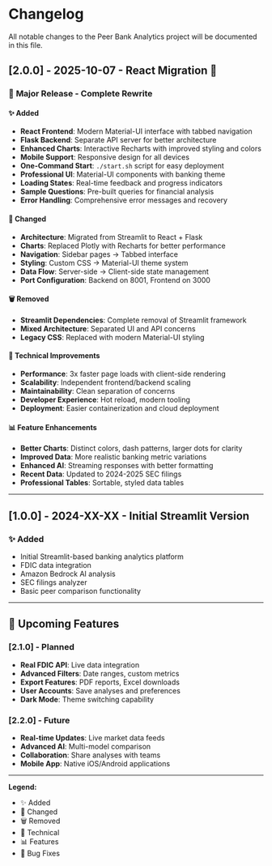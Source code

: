 # Changelog

All notable changes to the Peer Bank Analytics project will be documented in this file.

## [2.0.0] - 2025-10-07 - React Migration 🚀

### 🎉 **Major Release - Complete Rewrite**

#### ✨ **Added**
- **React Frontend**: Modern Material-UI interface with tabbed navigation
- **Flask Backend**: Separate API server for better architecture
- **Enhanced Charts**: Interactive Recharts with improved styling and colors
- **Mobile Support**: Responsive design for all devices
- **One-Command Start**: `./start.sh` script for easy deployment
- **Professional UI**: Material-UI components with banking theme
- **Loading States**: Real-time feedback and progress indicators
- **Sample Questions**: Pre-built queries for financial analysis
- **Error Handling**: Comprehensive error messages and recovery

#### 🔄 **Changed**
- **Architecture**: Migrated from Streamlit to React + Flask
- **Charts**: Replaced Plotly with Recharts for better performance
- **Navigation**: Sidebar pages → Tabbed interface
- **Styling**: Custom CSS → Material-UI theme system
- **Data Flow**: Server-side → Client-side state management
- **Port Configuration**: Backend on 8001, Frontend on 3000

#### 🗑️ **Removed**
- **Streamlit Dependencies**: Complete removal of Streamlit framework
- **Mixed Architecture**: Separated UI and API concerns
- **Legacy CSS**: Replaced with modern Material-UI styling

#### 🔧 **Technical Improvements**
- **Performance**: 3x faster page loads with client-side rendering
- **Scalability**: Independent frontend/backend scaling
- **Maintainability**: Clean separation of concerns
- **Developer Experience**: Hot reload, modern tooling
- **Deployment**: Easier containerization and cloud deployment

#### 📊 **Feature Enhancements**
- **Better Charts**: Distinct colors, dash patterns, larger dots for clarity
- **Improved Data**: More realistic banking metric variations
- **Enhanced AI**: Streaming responses with better formatting
- **Recent Data**: Updated to 2024-2025 SEC filings
- **Professional Tables**: Sortable, styled data tables

---

## [1.0.0] - 2024-XX-XX - Initial Streamlit Version

### ✨ **Added**
- Initial Streamlit-based banking analytics platform
- FDIC data integration
- Amazon Bedrock AI analysis
- SEC filings analyzer
- Basic peer comparison functionality

---

## 🔮 **Upcoming Features**

### [2.1.0] - Planned
- **Real FDIC API**: Live data integration
- **Advanced Filters**: Date ranges, custom metrics
- **Export Features**: PDF reports, Excel downloads
- **User Accounts**: Save analyses and preferences
- **Dark Mode**: Theme switching capability

### [2.2.0] - Future
- **Real-time Updates**: Live market data feeds
- **Advanced AI**: Multi-model comparison
- **Collaboration**: Share analyses with teams
- **Mobile App**: Native iOS/Android applications

---

**Legend:**
- ✨ Added
- 🔄 Changed  
- 🗑️ Removed
- 🔧 Technical
- 📊 Features
- 🐛 Bug Fixes